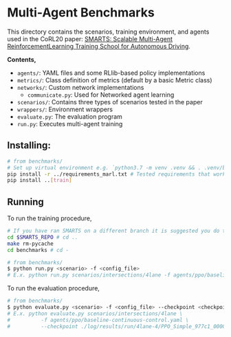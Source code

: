 # Multi-Agent Benchmarks

This directory contains the scenarios, training environment, and agents used in the CoRL20 paper: [SMARTS: Scalable Multi-Agent ReinforcementLearning Training School for Autonomous Driving](...).

**Contents,**
- `agents/`: YAML files and some RLlib-based policy implementations
- `metrics/`: Class definition of metrics (default by a basic Metric class)
- `networks/`: Custom network implementations
  - `communicate.py`: Used for Networked agent learning
- `scenarios/`: Contains three types of scenarios tested in the paper
- `wrappers/`: Environment wrappers
- `evaluate.py`: The evaluation program
- `run.py`: Executes multi-agent training

## Installing:
```bash
# from benchmarks/
# Set up virtual environment e.g. `python3.7 -m venv .venv && . .venv/bin/activate`
pip install -r ../requirements_marl.txt # Tested requirements that work
pip install ..[train]
```

## Running

To run the training procedure,

```bash
# If you have ran SMARTS on a different branch it is suggested you do the following to ensure that `ray` does not pick up old python cache:
cd $SMARTS_REPO # cd ..
make rm-pycache
cd benchmarks # cd -
```

```bash
# from benchmarks/
$ python run.py <scenario> -f <config_file>
# E.x. python run.py scenarios/intersections/4lane -f agents/ppo/baseline-continuous-control.yaml
```

To run the evaluation procedure,

```bash
# from benchmarks/
$ python evaluate.py <scenario> -f <config_file> --checkpoint <checkpoint_path>
# E.x. python evaluate.py scenarios/intersections/4lane \
#          -f agents/ppo/baseline-continuous-control.yaml \
#          --checkpoint ./log/results/run/4lane-4/PPO_Simple_977c1_00000_0_2020-10-14_00-06-10
```
